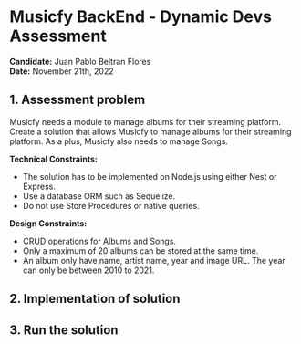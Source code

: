 # Musicfy BackEnd - Dynamic Devs Assessment

**Candidate:** Juan Pablo Beltran Flores <br>
**Date:** November 21th, 2022

## 1. Assessment problem

Musicfy needs a module to manage albums for their streaming platform. Create a solution that allows Musicfy to manage albums for their streaming platform. As a plus, Musicfy also needs to manage Songs.

**Technical Constraints:**

* The solution has to be implemented on Node.js using either Nest or Express.
* Use a database ORM such as Sequelize.
* Do not use Store Procedures or native queries.

**Design Constraints:**

* CRUD operations for Albums and Songs.
* Only a maximum of 20 albums can be stored at the same time.
* An album only have name, artist name, year and image URL. The year can only be between 2010 to 2021.

## 2. Implementation of solution



## 3. Run the solution

